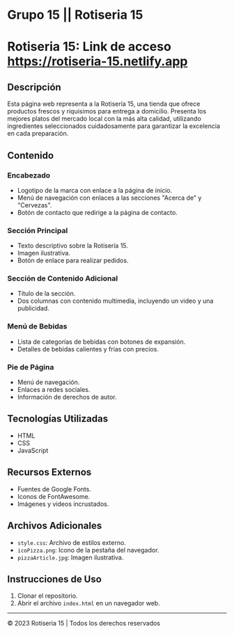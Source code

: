 
# Grupo 15 ||  Rotiseria 15

# Rotiseria 15: Link de acceso https://rotiseria-15.netlify.app

## Descripción
Esta página web representa a la Rotisería 15, una tienda que ofrece productos frescos y riquisimos para entrega a domicilio. Presenta los mejores platos del mercado local con la más alta calidad, utilizando ingredientes seleccionados cuidadosamente para garantizar la excelencia en cada preparación.

## Contenido

### Encabezado
- Logotipo de la marca con enlace a la página de inicio.
- Menú de navegación con enlaces a las secciones "Acerca de" y "Cervezas".
- Botón de contacto que redirige a la página de contacto.

### Sección Principal
- Texto descriptivo sobre la Rotisería 15.
- Imagen ilustrativa.
- Botón de enlace para realizar pedidos.

### Sección de Contenido Adicional
- Título de la sección.
- Dos columnas con contenido multimedia, incluyendo un video y una publicidad.

### Menú de Bebidas
- Lista de categorías de bebidas con botones de expansión.
- Detalles de bebidas calientes y frías con precios.

### Pie de Página
- Menú de navegación.
- Enlaces a redes sociales.
- Información de derechos de autor.

## Tecnologías Utilizadas
- HTML
- CSS
- JavaScript

## Recursos Externos
- Fuentes de Google Fonts.
- Iconos de FontAwesome.
- Imágenes y videos incrustados.

## Archivos Adicionales
- `style.css`: Archivo de estilos externo.
- `icoPizza.png`: Icono de la pestaña del navegador.
- `pizzaArticle.jpg`: Imagen ilustrativa.

## Instrucciones de Uso
1. Clonar el repositorio.
2. Abrir el archivo `index.html` en un navegador web.

---

© 2023 Rotiseria 15 | Todos los derechos reservados

